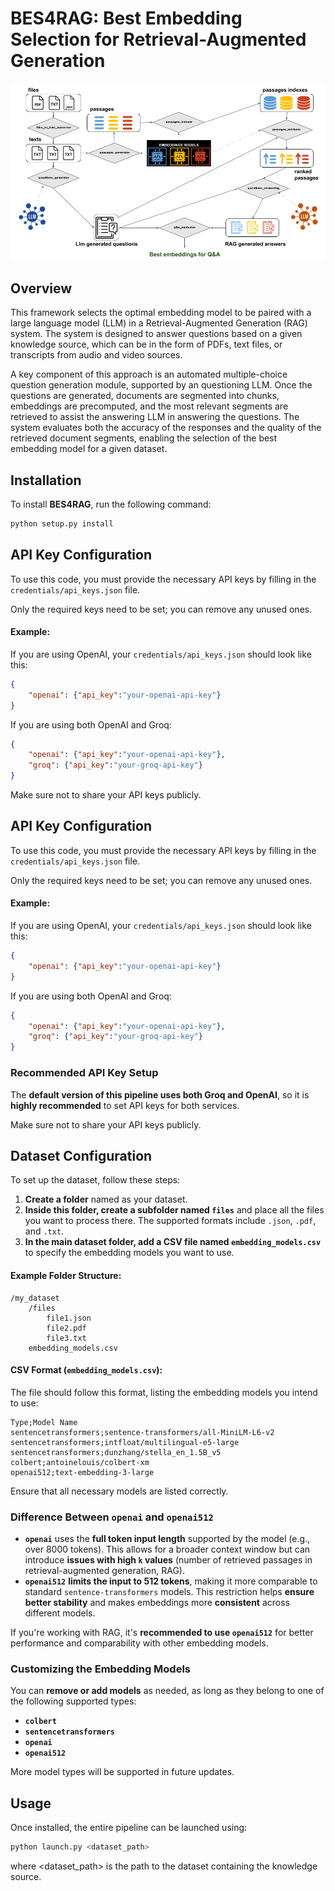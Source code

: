 # BES4RAG: Best Embedding Selection for Retrieval-Augmented Generation

![Pipeline Diagram](pipeline.png)

## Overview
This framework selects the optimal embedding model to be paired with a large language model (LLM) in a Retrieval-Augmented Generation (RAG) system. The system is designed to answer questions based on a given knowledge source, which can be in the form of PDFs, text files, or transcripts from audio and video sources.

A key component of this approach is an automated multiple-choice question generation module, supported by an questioning LLM. Once the questions are generated, documents are segmented into chunks, embeddings are precomputed, and the most relevant segments are retrieved to assist the answering LLM in answering the questions. The system evaluates both the accuracy of the responses and the quality of the retrieved document segments, enabling the selection of the best embedding model for a given dataset.

## Installation
To install **BES4RAG**, run the following command:

```bash
python setup.py install
```

## API Key Configuration  

To use this code, you must provide the necessary API keys by filling in the `credentials/api_keys.json` file.  

Only the required keys need to be set; you can remove any unused ones.  

#### Example:  

If you are using OpenAI, your `credentials/api_keys.json` should look like this:  

```json
{
    "openai": {"api_key":"your-openai-api-key"}
}
```

If you are using both OpenAI and Groq:  

```json
{
    "openai": {"api_key":"your-openai-api-key"},
    "groq": {"api_key":"your-groq-api-key"}
}
```  

Make sure not to share your API keys publicly.

## API Key Configuration  

To use this code, you must provide the necessary API keys by filling in the `credentials/api_keys.json` file.  

Only the required keys need to be set; you can remove any unused ones.  

#### Example:  

If you are using OpenAI, your `credentials/api_keys.json` should look like this:  

```json
{
    "openai": {"api_key":"your-openai-api-key"}
}
```

If you are using both OpenAI and Groq:  

```json
{
    "openai": {"api_key":"your-openai-api-key"},
    "groq": {"api_key":"your-groq-api-key"}
}
```  

### Recommended API Key Setup  

The **default version of this pipeline uses both Groq and OpenAI**, so it is **highly recommended** to set API keys for both services.  

Make sure not to share your API keys publicly.


## Dataset Configuration  

To set up the dataset, follow these steps:  

1. **Create a folder** named as your dataset.  
2. **Inside this folder, create a subfolder named `files`** and place all the files you want to process there. The supported formats include `.json`, `.pdf`, and `.txt`.  
3. **In the main dataset folder, add a CSV file named `embedding_models.csv`** to specify the embedding models you want to use.  

#### Example Folder Structure:  
```
/my_dataset
    /files
        file1.json
        file2.pdf
        file3.txt
    embedding_models.csv
```

#### CSV Format (`embedding_models.csv`):  
The file should follow this format, listing the embedding models you intend to use:  

```
Type;Model Name
sentencetransformers;sentence-transformers/all-MiniLM-L6-v2
sentencetransformers;intfloat/multilingual-e5-large
sentencetransformers;dunzhang/stella_en_1.5B_v5
colbert;antoinelouis/colbert-xm
openai512;text-embedding-3-large
```

Ensure that all necessary models are listed correctly.

### Difference Between `openai` and `openai512`  

- **`openai`** uses the **full token input length** supported by the model (e.g., over 8000 tokens). This allows for a broader context window but can introduce **issues with high `k` values** (number of retrieved passages in retrieval-augmented generation, RAG). 
- **`openai512`** **limits the input to 512 tokens**, making it more comparable to standard `sentence-transformers` models. This restriction helps **ensure better stability** and makes embeddings more **consistent** across different models.  

If you're working with RAG, it's **recommended to use `openai512`** for better performance and comparability with other embedding models.  

### Customizing the Embedding Models  

You can **remove or add models** as needed, as long as they belong to one of the following supported types:  

- **`colbert`**  
- **`sentencetransformers`**  
- **`openai`**  
- **`openai512`**  

More model types will be supported in future updates.

## Usage

Once installed, the entire pipeline can be launched using:
```bash
python launch.py <dataset_path>
```
where <dataset_path> is the path to the dataset containing the knowledge source.


